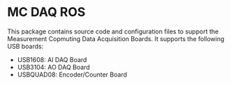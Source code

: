 # MC DAQ ROS

This package contains source code and configuration files to support the Measurement Copmuting Data Acquisition Boards.
It supports the following USB boards:
- USB1608: AI DAQ Board
- USB3104: AO DAQ Board
- USBQUAD08: Encoder/Counter Board
